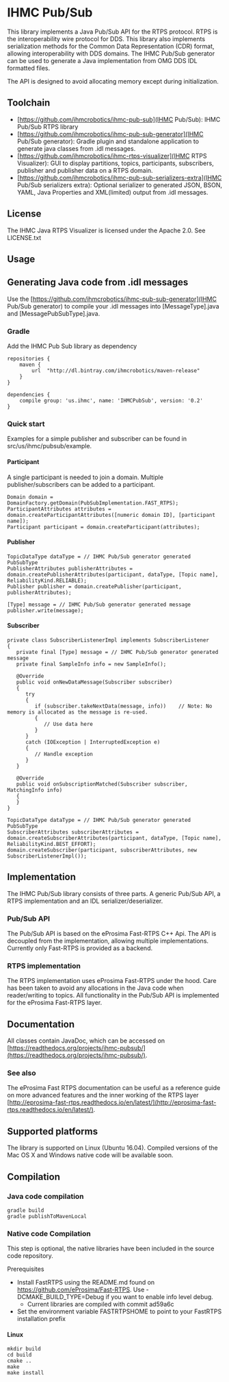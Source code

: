 # IHMC Pub/Sub

This library implements a Java Pub/Sub API for the RTPS protocol. RTPS is the interoperability wire protocol for DDS. This library also implements serialization methods for the 
Common Data Representation (CDR) format, allowing interoperability with DDS domains. The IHMC Pub/Sub generator can be used to generate a Java implementation from OMG DDS IDL formatted files.

The API is designed to avoid allocating memory except during initialization. 

## Toolchain
- [https://github.com/ihmcrobotics/ihmc-pub-sub](IHMC Pub/Sub): IHMC Pub/Sub RTPS library
- [https://github.com/ihmcrobotics/ihmc-pub-sub-generator](IHMC Pub/Sub generator): Gradle plugin and standalone application to generate java classes from .idl messages.
- [https://github.com/ihmcrobotics/ihmc-rtps-visualizer](IHMC RTPS Visualizer): GUI to display partitions, topics, participants, subscribers, publisher and publisher data on a RTPS domain.
- [https://github.com/ihmcrobotics/ihmc-pub-sub-serializers-extra](IHMC Pub/Sub serializers extra): Optional serializer to generated JSON, BSON, YAML, Java Properties and XML(limited) output from .idl messages. 

## License
The IHMC Java RTPS Visualizer is licensed under the Apache 2.0. See LICENSE.txt

## Usage

## Generating Java code from .idl messages
Use the [https://github.com/ihmcrobotics/ihmc-pub-sub-generator](IHMC Pub/Sub generator) to compile your .idl messages into [MessageType].java and [MessagePubSubType].java.

### Gradle
Add the IHMC Pub Sub library as dependency
```
repositories {
    maven {
        url  "http://dl.bintray.com/ihmcrobotics/maven-release"
    }
}
	
dependencies {
	compile group: 'us.ihmc', name: 'IHMCPubSub', version: '0.2'
}
```

### Quick start

Examples for a simple publisher and subscriber can be found in src/us/ihmc/pubsub/example.

#### Participant
A single participant is needed to join a domain. Multiple publisher/subscribers can be added to a participant.
```
Domain domain = DomainFactory.getDomain(PubSubImplementation.FAST_RTPS);
ParticipantAttributes attributes = domain.createParticipantAttributes([numeric domain ID], [participant name]);
Participant participant = domain.createParticipant(attributes);
```

#### Publisher 
```
TopicDataType dataType = // IHMC Pub/Sub generator generated PubSubType
PublisherAttributes publisherAttributes = domain.createPublisherAttributes(participant, dataType, [Topic name], ReliabilityKind.RELIABLE);           
Publisher publisher = domain.createPublisher(participant, publisherAttributes);

[Type] message = // IHMC Pub/Sub generator generated message
publisher.write(message);
```

#### Subscriber
```
private class SubscriberListenerImpl implements SubscriberListener
{
   private final [Type] message = // IHMC Pub/Sub generator generated message
   private final SampleInfo info = new SampleInfo();

   @Override
   public void onNewDataMessage(Subscriber subscriber)
   {
      try
      {
         if (subscriber.takeNextData(message, info))	// Note: No memory is allocated as the message is re-used. 
         {
            // Use data here
         }
      }
      catch (IOException | InterruptedException e)
      {
         // Handle exception
      }
   }

   @Override
   public void onSubscriptionMatched(Subscriber subscriber, MatchingInfo info)
   {
   }
}

TopicDataType dataType = // IHMC Pub/Sub generator generated PubSubType
SubscriberAttributes subscriberAttributes = domain.createSubscriberAttributes(participant, dataType, [Topic name], ReliabilityKind.BEST_EFFORT);
domain.createSubscriber(participant, subscriberAttributes, new SubscriberListenerImpl());      

```


## Implementation

The IHMC Pub/Sub library consists of three parts. A generic Pub/Sub API, a RTPS implementation and an IDL serializer/deserializer. 

### Pub/Sub API

The Pub/Sub API is based on the eProsima Fast-RTPS C++ Api. The API is decoupled from the implementation, allowing multiple implementations. Currently only Fast-RTPS is provided as a backend.

### RTPS implementation

The RTPS implementation uses eProsima Fast-RTPS under the hood. Care has been taken to avoid any allocations in the Java code when reader/writing to topics. All functionality in the Pub/Sub API is implemented for 
the eProsima Fast-RTPS layer.  


## Documentation

All classes contain JavaDoc, which can be accessed on [https://readthedocs.org/projects/ihmc-pubsub/](https://readthedocs.org/projects/ihmc-pubsub/).


### See also
The eProsima Fast RTPS documentation can be useful as a reference guide on more advanced features and the inner working of the RTPS layer [http://eprosima-fast-rtps.readthedocs.io/en/latest/](http://eprosima-fast-rtps.readthedocs.io/en/latest/). 

## Supported platforms

The library is supported on Linux (Ubuntu 16.04). Compiled versions of the Mac OS X and Windows native code will be available soon. 


## Compilation
### Java code compilation
```
gradle build
gradle publishToMavenLocal

```

### Native code Compilation

This step is optional, the native libraries have been included in the source code repository.

Prerequisites
- Install FastRTPS using the README.md found on https://github.com/eProsima/Fast-RTPS. Use -DCMAKE_BUILD_TYPE=Debug if you want to enable info level debug. 
	- Current libraries are compiled with commit ad59a6c
- Set the environment variable FASTRTPSHOME to point to your FastRTPS installation prefix

#### Linux
```
mkdir build
cd build
cmake ..
make 
make install
```



